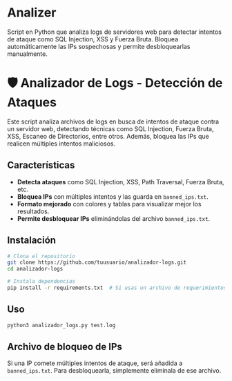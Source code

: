 # Analizer
Script en Python que analiza logs de servidores web para detectar intentos de ataque como SQL Injection, XSS y Fuerza Bruta. Bloquea automáticamente las IPs sospechosas y permite desbloquearlas manualmente.
# 🛡️ Analizador de Logs - Detección de Ataques

Este script analiza archivos de logs en busca de intentos de ataque contra un servidor web, detectando técnicas como SQL Injection, Fuerza Bruta, XSS, Escaneo de Directorios, entre otros. Además, bloquea las IPs que realicen múltiples intentos maliciosos.

## Características
- **Detecta ataques** como SQL Injection, XSS, Path Traversal, Fuerza Bruta, etc.
- **Bloquea IPs** con múltiples intentos y las guarda en `banned_ips.txt`.
- **Formato mejorado** con colores y tablas para visualizar mejor los resultados.
- **Permite desbloquear IPs** eliminándolas del archivo `banned_ips.txt`.

## Instalación

```bash
# Clona el repositorio
git clone https://github.com/tuusuario/analizador-logs.git
cd analizador-logs

# Instala dependencias
pip install -r requirements.txt  # Si usas un archivo de requerimientos
```

## Uso

```bash
python3 analizador_logs.py test.log
```

## Archivo de bloqueo de IPs

Si una IP comete múltiples intentos de ataque, será añadida a `banned_ips.txt`. Para desbloquearla, simplemente elimínala de ese archivo.



